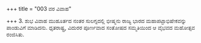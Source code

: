 +++
title = "003 ವರ ವಿವಾಹ"

+++
3. ಶುಭ ವಿವಾಹ ಮುಹೂರ್ತದ ನಂತರ ಸುಲಗ್ನದಲ್ಲಿ ಭೀಷ್ಮನು ರಾಜ್ಯ ಭಾರದ ಮಹಾಪಟ್ಟಾಭಿಷೇಕವನ್ನು ಪಾಂಡುವಿಗೆ ಮಾಡಿದನು. ಧೃತರಾಷ್ಟ್ರ, ವಿದುರರ ಪೂರ್ಣವಾದ ಸಂತೋಷದ ಸಮ್ಮತಿಯಿಂದ ಆ ವೈಭವದ ಮಹೋತ್ಸವ ರಂಜಿಸಿತು.
